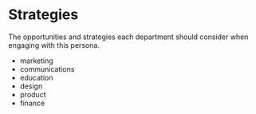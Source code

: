 
# Strategies

The opportunities and strategies each department should consider when engaging with this persona.

- marketing
- communications
- education
- design
- product
- finance


